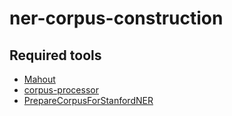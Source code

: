 ner-corpus-construction
=======================

Required tools
--------------

* [Mahout](http://mahout.apache.org)
* [corpus-processor](https://github.com/crisweber/corpus-processor)
* [PrepareCorpusForStanfordNER](https://github.com/crisweber/PrepareCorpusForStanfordNER)

